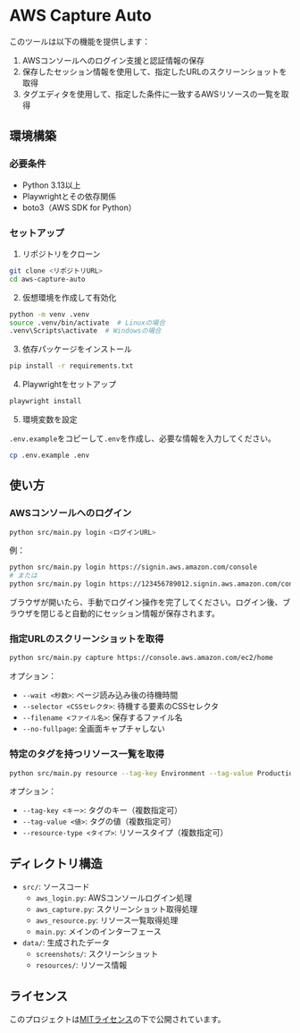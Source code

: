 # AWS Capture Auto

このツールは以下の機能を提供します：

1. AWSコンソールへのログイン支援と認証情報の保存
2. 保存したセッション情報を使用して、指定したURLのスクリーンショットを取得
3. タグエディタを使用して、指定した条件に一致するAWSリソースの一覧を取得

## 環境構築

### 必要条件

- Python 3.13以上
- Playwrightとその依存関係
- boto3（AWS SDK for Python）

### セットアップ

1. リポジトリをクローン

```bash
git clone <リポジトリURL>
cd aws-capture-auto
```

2. 仮想環境を作成して有効化

```bash
python -m venv .venv
source .venv/bin/activate  # Linuxの場合
.venv\Scripts\activate  # Windowsの場合
```

3. 依存パッケージをインストール

```bash
pip install -r requirements.txt
```

4. Playwrightをセットアップ

```bash
playwright install
```

5. 環境変数を設定

`.env.example`をコピーして`.env`を作成し、必要な情報を入力してください。

```bash
cp .env.example .env
```

## 使い方

### AWSコンソールへのログイン

```bash
python src/main.py login <ログインURL>
```

例：
```bash
python src/main.py login https://signin.aws.amazon.com/console
# または
python src/main.py login https://123456789012.signin.aws.amazon.com/console
```

ブラウザが開いたら、手動でログイン操作を完了してください。ログイン後、ブラウザを閉じると自動的にセッション情報が保存されます。

### 指定URLのスクリーンショットを取得

```bash
python src/main.py capture https://console.aws.amazon.com/ec2/home
```

オプション：
- `--wait <秒数>`: ページ読み込み後の待機時間
- `--selector <CSSセレクタ>`: 待機する要素のCSSセレクタ
- `--filename <ファイル名>`: 保存するファイル名
- `--no-fullpage`: 全画面キャプチャしない

### 特定のタグを持つリソース一覧を取得

```bash
python src/main.py resource --tag-key Environment --tag-value Production
```

オプション：
- `--tag-key <キー>`: タグのキー（複数指定可）
- `--tag-value <値>`: タグの値（複数指定可）
- `--resource-type <タイプ>`: リソースタイプ（複数指定可）

## ディレクトリ構造

- `src/`: ソースコード
  - `aws_login.py`: AWSコンソールログイン処理
  - `aws_capture.py`: スクリーンショット取得処理
  - `aws_resource.py`: リソース一覧取得処理
  - `main.py`: メインのインターフェース
- `data/`: 生成されたデータ
  - `screenshots/`: スクリーンショット
  - `resources/`: リソース情報

## ライセンス

このプロジェクトは[MITライセンス](LICENSE)の下で公開されています。

